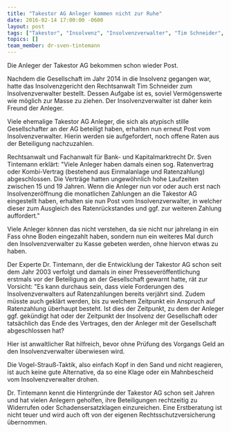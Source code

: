 ```yaml
---
title: "Takestor AG Anleger kommen nicht zur Ruhe"
date: 2016-02-14 17:00:00 -0600
layout: post
tags: ["Takestor", "Insolvenz", "Insolvenzverwalter", "Tim Schneider", "Zahlungsaufforderung", "Anleger", "Schaden"]
topics: []
team_member: dr-sven-tintemann
---
```


Die Anleger der Takestor AG bekommen schon wieder Post.&nbsp;

Nachdem die Gesellschaft im Jahr 2014 in die Insolvenz gegangen war, hatte das Insolvenzgericht den Rechtsanwalt Tim Schneider zum Insolvenzverwalter bestellt. Dessen Aufgabe ist es, soviel Vermögenswerte wie möglich zur Masse zu ziehen. Der Insolvenzverwalter ist daher kein Freund der Anleger.&nbsp;

Viele ehemalige Takestor AG Anleger, die sich als atypisch stille Gesellschafter an der AG beteiligt haben, erhalten nun erneut Post vom Insolvenzverwalter. Hierin werden sie aufgefordert, noch offene Raten aus der Beteiligung nachzuzahlen.&nbsp;

Rechtsanwalt und Fachanwalt für Bank- und Kapitalmarktrecht Dr. Sven Tintemann erklärt: "Viele Anleger haben damals einen sog. Ratenvertrag oder Kombi-Vertrag (bestehend aus Einmalanlage und Ratenzahlung) abgeschlossen. Die Verträge hatten ungewöhnlich hohe Laufzeiten zwischen 15 und 19 Jahren. Wenn die Anleger nun vor oder auch erst nach Insolvenzeröffnung die monatlichen Zahlungen an die Takestor AG eingestellt haben, erhalten sie nun Post vom Insolvenzverwalter, in welcher dieser zum Ausgleich des Ratenrückstandes und ggf. zur weiteren Zahlung auffordert."

Viele Anleger können das nicht verstehen, da sie nicht nur jahrelang in ein Fass ohne Boden eingezahlt haben, sondern nun ein weiteres Mal durch den Insolvenzverwalter zu Kasse gebeten werden, ohne hiervon etwas zu haben.&nbsp;

Der Experte Dr. Tintemann, der die Entwicklung der Takestor AG schon seit dem Jahr 2003 verfolgt und damals in einer Presseveröffentlichung erstmals vor der Beteiligung an der Gesellschaft gewarnt hatte, rät zur Vorsicht: "Es kann durchaus sein, dass viele Forderungen des Insolvenzverwalters auf Ratenzahlungen bereits verjährt sind. Zudem müsste auch geklärt werden, bis zu welchem Zeitpunkt ein Anspruch auf Ratenzahlung überhaupt besteht. Ist dies der Zeitpunkt, zu dem der Anleger ggf. gekündigt hat oder der Zeitpunkt der Insolvenz der Gesellschaft oder tatsächlich das Ende des Vertrages, den der Anleger mit der Gesellschaft abgeschlossen hat?&nbsp;

Hier ist anwaltlicher Rat hilfreich, bevor ohne Prüfung des Vorgangs Geld an den Insolvenzverwalter überwiesen wird.&nbsp;

Die Vogel-Strauß-Taktik, also einfach Kopf in den Sand und nicht reagieren, ist auch keine gute Alternative, da so eine Klage oder ein Mahnbescheid vom Insolvenzverwalter drohen.&nbsp;

Dr. Tintemann kennt die Hintergründe der Takestor AG schon seit Jahren und hat vielen Anlegern geholfen, ihre Beteiligungen rechtzeitig zu Widerrufen oder Schadensersatzklagen einzureichen. Eine Erstberatung ist nicht teuer und wird auch oft von der eigenen Rechtsschutzversicherung übernommen.


